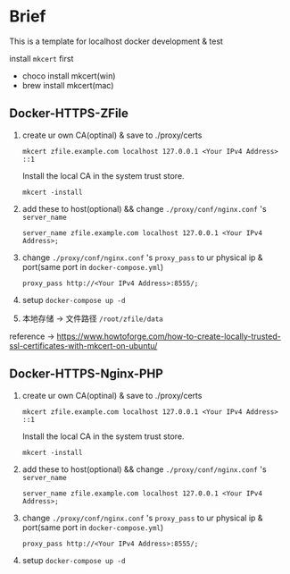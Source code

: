 # Brief

This is a template for localhost docker development & test

install `mkcert` first

- choco install mkcert(win)
- brew install mkcert(mac)

## Docker-HTTPS-ZFile

1. create ur own CA(optinal) & save to ./proxy/certs

    ```mkcert zfile.example.com localhost 127.0.0.1 <Your IPv4 Address> ::1```

    Install the local CA in the system trust store.

    ```mkcert -install```

2. add these to host(optional) && change `./proxy/conf/nginx.conf` 's `server_name`

    ```server_name zfile.example.com localhost 127.0.0.1 <Your IPv4 Address>;```

3. change `./proxy/conf/nginx.conf` 's `proxy_pass` to ur physical ip & port(same port in `docker-compose.yml`)

    ```proxy_pass http://<Your IPv4 Address>:8555/;```

4. setup
    ```docker-compose up -d```

5. 本地存储 -> 文件路径 `/root/zfile/data`

reference -> https://www.howtoforge.com/how-to-create-locally-trusted-ssl-certificates-with-mkcert-on-ubuntu/

## Docker-HTTPS-Nginx-PHP

1. create ur own CA(optinal) & save to ./proxy/certs

    ```mkcert zfile.example.com localhost 127.0.0.1 <Your IPv4 Address> ::1```

    Install the local CA in the system trust store.

    ```mkcert -install```

2. add these to host(optional) && change `./proxy/conf/nginx.conf` 's `server_name`

    ```server_name zfile.example.com localhost 127.0.0.1 <Your IPv4 Address>;```

3. change `./proxy/conf/nginx.conf` 's `proxy_pass` to ur physical ip & port(same port in `docker-compose.yml`)

    ```proxy_pass http://<Your IPv4 Address>:8555/;```

4. setup
    ```docker-compose up -d```
    
